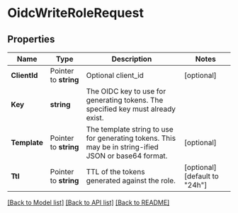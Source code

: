 # OidcWriteRoleRequest


## Properties

Name | Type | Description | Notes
------------ | ------------- | ------------- | -------------
**ClientId** | Pointer to **string** | Optional client_id | [optional] 
**Key** | **string** | The OIDC key to use for generating tokens. The specified key must already exist. | 
**Template** | Pointer to **string** | The template string to use for generating tokens. This may be in string-ified JSON or base64 format. | [optional] 
**Ttl** | Pointer to **string** | TTL of the tokens generated against the role. | [optional] [default to "24h"]





[[Back to Model list]](../README.md#documentation-for-models) [[Back to API list]](../README.md#documentation-for-api-endpoints) [[Back to README]](../README.md)


